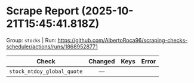 # Scrape Report (2025-10-21T15:45:41.818Z)

Group: `stocks`  |  Run: https://github.com/AlbertoRoca96/scraping-checks-scheduler/actions/runs/18689528771

| Check | Changed | Keys | Error |
|---|:---:|:--|:--|
| `stock_ntdoy_global_quote` | — |  |  |
